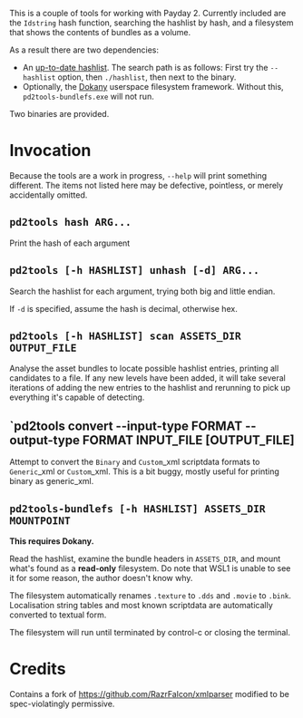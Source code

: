 This is a couple of tools for working with Payday 2. Currently included are the
`Idstring` hash function, searching the hashlist by hash, and a filesystem that
shows the contents of bundles as a volume.

As a result there are two dependencies:
+ An [up-to-date hashlist](https://github.com/Luffyyy/PAYDAY-2-Hashlist/).
  The search path is as follows: First try the `--hashlist` option, then `./hashlist`, then next to the binary.
+ Optionally, the [Dokany](https://dokan-dev.github.io/) userspace filesystem
  framework. Without this, `pd2tools-bundlefs.exe` will not run.

Two binaries are provided.

# Invocation
Because the tools are a work in progress, `--help` will print something different. The items not listed here may be defective, pointless, or merely accidentally omitted.

## `pd2tools hash ARG...`
Print the hash of each argument

## `pd2tools [-h HASHLIST] unhash [-d] ARG...`
Search the hashlist for each argument, trying both big and little endian.

If `-d` is specified, assume the hash is decimal, otherwise hex.

## `pd2tools [-h HASHLIST] scan ASSETS_DIR OUTPUT_FILE`
Analyse the asset bundles to locate possible hashlist entries, printing all candidates to a file. If any new levels have been added, it will take several iterations of adding the new entries to the hashlist and rerunning to pick up everything it's capable of detecting.

## `pd2tools convert --input-type FORMAT --output-type FORMAT INPUT_FILE [OUTPUT_FILE]
Attempt to convert the `Binary` and `Custom`_xml scriptdata formats to `Generic`_xml or `Custom`_xml. This is a bit buggy, mostly useful for printing binary as generic_xml.

## `pd2tools-bundlefs [-h HASHLIST] ASSETS_DIR MOUNTPOINT`
**This requires Dokany.**

Read the hashlist, examine the bundle headers in `ASSETS_DIR`, and mount what's found as a **read-only** filesystem. Do note that WSL1 is unable to see it for some reason, the author doesn't know why.

The filesystem automatically renames `.texture` to `.dds` and `.movie` to `.bink`. Localisation string tables and most known scriptdata are automatically converted to textual form.

The filesystem will run until terminated by control-c or closing the terminal.

# Credits
Contains a fork of https://github.com/RazrFalcon/xmlparser modified to be
spec-violatingly permissive.